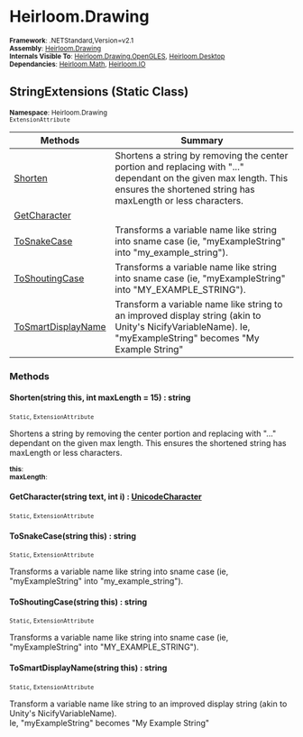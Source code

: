 # Heirloom.Drawing

<small>**Framework**: .NETStandard,Version=v2.1</small>  
<small>**Assembly**: [Heirloom.Drawing](../Heirloom.Drawing/Heirloom.Drawing.md)</small>  
<small>**Internals Visible To**: [Heirloom.Drawing.OpenGLES](../Heirloom.Drawing.OpenGLES/Heirloom.Drawing.OpenGLES.md), [Heirloom.Desktop](../Heirloom.Desktop/Heirloom.Desktop.md)</small>  
<small>**Dependancies**: [Heirloom.Math](../Heirloom.Math/Heirloom.Math.md), [Heirloom.IO](../Heirloom.IO/Heirloom.IO.md)</small>  

## StringExtensions (Static Class)
<small>**Namespace**: Heirloom.Drawing</sub></small>  
<small>`ExtensionAttribute`</small>

| Methods                            | Summary                                                                                                                                                                          |
|------------------------------------|----------------------------------------------------------------------------------------------------------------------------------------------------------------------------------|
| [Shorten](#SHOA525DB18)            | Shortens a string by removing the center portion and replacing with "..." dependant on the given max length. This ensures the shortened string has maxLength or less characters. |
| [GetCharacter](#GETD5A92C9D)       |                                                                                                                                                                                  |
| [ToSnakeCase](#TOSE9613E68)        | Transforms a variable name like string into sname case (ie, "myExampleString" into "my_example_string").                                                                         |
| [ToShoutingCase](#TOSBEC33733)     | Transforms a variable name like string into sname case (ie, "myExampleString" into "MY_EXAMPLE_STRING").                                                                         |
| [ToSmartDisplayName](#TOS27D9F010) | Transform a variable name like string to an improved display string (akin to Unity's NicifyVariableName). Ie, "myExampleString" becomes "My Example String"                      |

### Methods

#### <a name="SHOA525DB18"></a>Shorten(string this, int maxLength = 15) : string
<small>`Static`, `ExtensionAttribute`</small>

Shortens a string by removing the center portion and replacing with "..." dependant on the given max length. This ensures the shortened string has maxLength or less characters.

<small>**this**: <param name="this"></param></small>  
<small>**maxLength**: <param name="maxLength"></param></small>  

#### <a name="GETD5A92C9D"></a>GetCharacter(string text, int i) : [UnicodeCharacter](Heirloom.Drawing.UnicodeCharacter.md)
<small>`Static`, `ExtensionAttribute`</small>


#### <a name="TOSE9613E68"></a>ToSnakeCase(string this) : string
<small>`Static`, `ExtensionAttribute`</small>

Transforms a variable name like string into sname case (ie, "myExampleString" into "my_example_string").


#### <a name="TOSBEC33733"></a>ToShoutingCase(string this) : string
<small>`Static`, `ExtensionAttribute`</small>

Transforms a variable name like string into sname case (ie, "myExampleString" into "MY_EXAMPLE_STRING").


#### <a name="TOS27D9F010"></a>ToSmartDisplayName(string this) : string
<small>`Static`, `ExtensionAttribute`</small>

Transform a variable name like string to an improved display string (akin to Unity's NicifyVariableName).   
 Ie, "myExampleString" becomes "My Example String"


